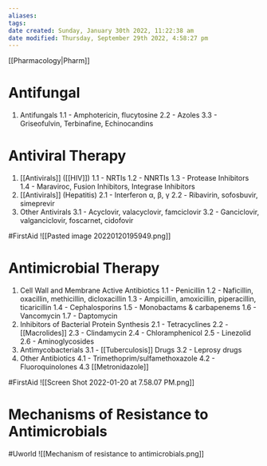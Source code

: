 ```yaml
---
aliases: 
tags:
date created: Sunday, January 30th 2022, 11:22:38 am
date modified: Thursday, September 29th 2022, 4:58:27 pm
---
```


[[Pharmacology|Pharm]]

# Antifungal
1. Antifungals
	1.1 - Amphotericin, flucytosine
	2.2 - Azoles
	3.3 - Griseofulvin, Terbinafine, Echinocandins
# Antiviral Therapy

1. [[Antivirals]] ([[HIV]])
	1.1 - NRTIs
	1.2 - NNRTIs
	1.3 - Protease Inhibitors
	1.4 - Maraviroc, Fusion Inhibitors, Integrase Inhibitors
2. [[Antivirals]] (Hepatitis)
	2.1 - Interferon α, β, γ
	2.2 - Ribavirin, sofosbuvir, simeprevir
3. Other Antivirals
	3.1 - Acyclovir, valacyclovir, famciclovir
	3.2 - Ganciclovir, valganciclovir, foscarnet, cidofovir


#FirstAid
![[Pasted image 20220120195949.png]]
# Antimicrobial Therapy
1. Cell Wall and Membrane Active Antibiotics
	1.1 - Penicillin
	1.2 - Naficillin, oxacillin, methicillin, dicloxacillin
	1.3 - Ampicillin, amoxicillin, piperacillin, ticaricillin
	1.4 - Cephalosporins
	1.5 - Monobactams & carbapenems
	1.6 - Vancomycin
	1.7 - Daptomycin
2. Inhibitors of Bacterial Protein Synthesis
	2.1 - Tetracyclines
	2.2 - [[Macrolides]]
	2.3 - Clindamycin
	2.4 - Chloramphenicol
	2.5 - Linezolid
	2.6 - Aminoglycosides
3. Antimycobacterials
	3.1 - [[Tuberculosis]] Drugs
	3.2 - Leprosy drugs
4. Other Antibiotics
	4.1 - Trimethoprim/sulfamethoxazole
	4.2 - Fluoroquinolones
	4.3 [[Metronidazole]]

#FirstAid
![[Screen Shot 2022-01-20 at 7.58.07 PM.png]]

# Mechanisms of Resistance to Antimicrobials
#Uworld
![[Mechanism of resistance to antimicrobials.png]]